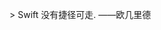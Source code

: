 <div class="github-widget" data-repo="hsavit1/Awesome-Swift-Education"></div>

 &gt; Swift 没有捷径可走.  ——欧几里德
